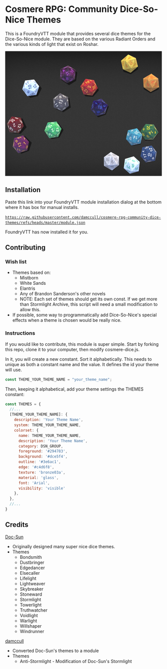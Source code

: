 # Cosmere RPG: Community Dice-So-Nice Themes

This is a FoundryVTT module that provides several dice themes for the Dice-So-Nice module. They are
based on the various Radiant Orders and the various kinds of light that exist on Roshar.

<img src="alld20s.png" height="400">

## Installation

Paste this link into your FoundryVTT module installation dialog at the bottom where it has box for
manual installs.

[`https://raw.githubusercontent.com/damccull/cosmere-rpg-community-dice-themes/refs/heads/master/module.json`](https://raw.githubusercontent.com/damccull/cosmere-rpg-community-dice-themes/refs/heads/master/module.json)

FoundryVTT has now installed it for you.

## Contributing

### Wish list

* Themes based on:
    * Mistborn
    * White Sands
    * Elantris
    * Any of Brandon Sanderson's other novels
    * NOTE: Each set of themes should get its own const. If we get more than Stormlight Archive, this script
will need a small modification to allow this.
* If possible, some way to programmatically add Dice-So-Nice's special effects when a theme is chosen would
be really nice.

### Instructions
If you would like to contribute, this module is super simple. Start by forking this repo, clone
it to your computer, then modify cosmere-dice.js.

In it, you will create a new constant. Sort it alphabetically. This needs to unique as both a 
constant name and the value. It defines the id your theme will use.

```js
const THEME_YOUR_THEME_NAME = "your_theme_name";
```

Then, keeping it alphabetical, add your theme settings the THEMES constant:

```js
const THEMES = {
  //...
  [THEME_YOUR_THEME_NAME]: {
    description: 'Your Theme Name',
    system: THEME_YOUR_THEME_NAME,
    colorset: {
      name: THEME_YOUR_THEME_NAME,
      description: 'Your Theme Name',
      category: DSN_GROUP,
      foreground: '#294783',
      background: '#dce5f4',
      outline: '#3e6ac1',
      edge: '#c4d6f8',
      texture: 'bronze03a',
      material: 'glass',
      font: 'Arial',
      visibility: 'visible'
    },
  },
  //...
}
```

## Credits

[Doc-Sun](https://github.com/Doc-Sun)
* Originally designed many super nice dice themes.
* Themes
    * Bondsmith
    * Dustbringer
    * Edgedancer
    * Elsecaller
    * Lifelight
    * Lightweaver
    * Skybreaker
    * Stoneward
    * Stormlight
    * Towerlight
    * Truthwatcher
    * Voidlight
    * Warlight
    * Willshaper
    * Windrunner

[damccull](https://github.com/damccull)
* Converted Doc-Sun's themes to a module
* Themes
    * Anti-Stormlight - Modification of Doc-Sun's Stormlight
